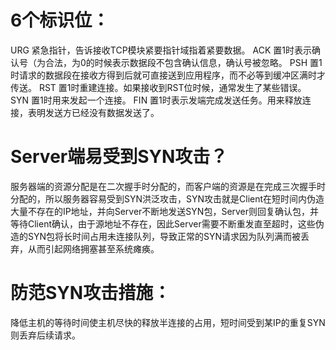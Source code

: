 # 6个标识位：
URG 紧急指针，告诉接收TCP模块紧要指针域指着紧要数据。
ACK 置1时表示确认号（为合法，为0的时候表示数据段不包含确认信息，确认号被忽略。
PSH 置1时请求的数据段在接收方得到后就可直接送到应用程序，而不必等到缓冲区满时才传送。
RST 置1时重建连接。如果接收到RST位时候，通常发生了某些错误。
SYN 置1时用来发起一个连接。
FIN 置1时表示发端完成发送任务。用来释放连接，表明发送方已经没有数据发送了。

# Server端易受到SYN攻击？

服务器端的资源分配是在二次握手时分配的，而客户端的资源是在完成三次握手时分配的，所以服务器容易受到SYN洪泛攻击，SYN攻击就是Client在短时间内伪造大量不存在的IP地址，并向Server不断地发送SYN包，Server则回复确认包，并等待Client确认，由于源地址不存在，因此Server需要不断重发直至超时，这些伪造的SYN包将长时间占用未连接队列，导致正常的SYN请求因为队列满而被丢弃，从而引起网络拥塞甚至系统瘫痪。

# 防范SYN攻击措施：
降低主机的等待时间使主机尽快的释放半连接的占用，短时间受到某IP的重复SYN则丢弃后续请求。